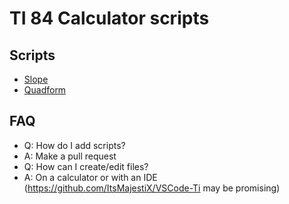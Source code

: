 # TI 84 Calculator scripts

## Scripts
* [Slope](lib/SLOPE.8xp)
* [Quadform](lib/QUADFORM.8xp)

## FAQ
* Q: How do I add scripts?
* A: Make a pull request
* Q: How can I create/edit files?
* A: On a calculator or with an IDE (https://github.com/ItsMajestiX/VSCode-Ti may be promising)
